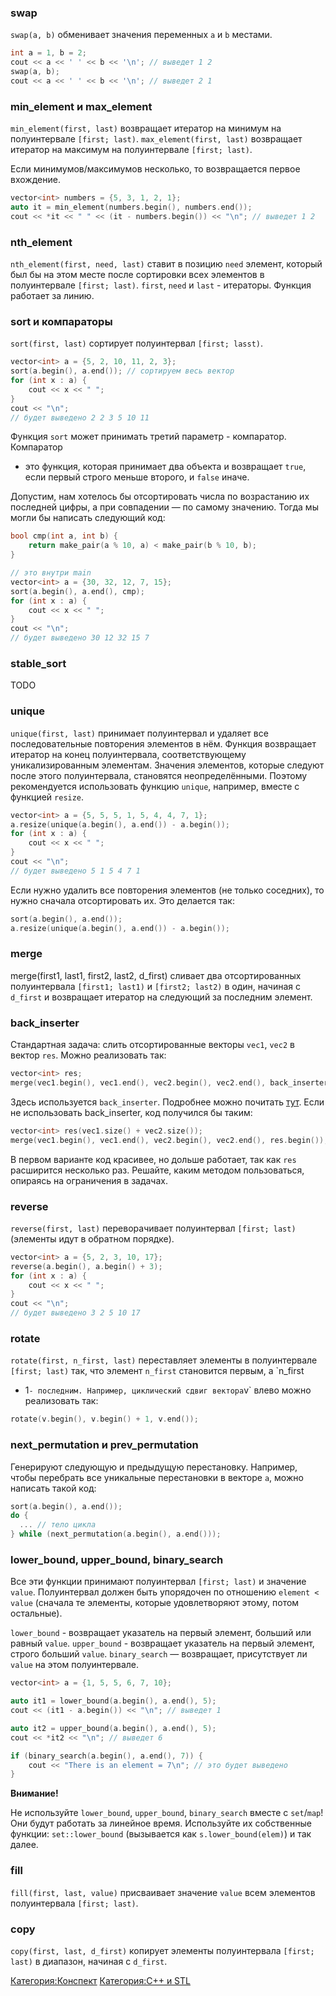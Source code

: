 ### swap

`swap(a, b)` обменивает значения переменных `a` и `b` местами.

``` c++ numberLines
int a = 1, b = 2;
cout << a << ' ' << b << '\n'; // выведет 1 2
swap(a, b);
cout << a << ' ' << b << '\n'; // выведет 2 1
```

### min_element и max_element

`min_element(first, last)` возвращает итератор на минимум на
полуинтервале `[first; last)`. `max_element(first, last)`
возвращает итератор на максимум на полуинтервале `[first; last)`.

Если минимумов/максимумов несколько, то возвращается первое вхождение.

``` C++
vector<int> numbers = {5, 3, 1, 2, 1};
auto it = min_element(numbers.begin(), numbers.end());
cout << *it << " " << (it - numbers.begin()) << "\n"; // выведет 1 2
```

### nth_element

`nth_element(first, need, last)` ставит в позицию `need` элемент,
который был бы на этом месте после сортировки всех элементов в
полуинтервале `[first; last)`. `first`, `need` и `last` - итераторы.
Функция работает за линию.

### sort и компараторы

`sort(first, last)` сортирует полуинтервал `[first; lasst)`.

``` C++
vector<int> a = {5, 2, 10, 11, 2, 3};
sort(a.begin(), a.end()); // сортируем весь вектор
for (int x : a) {
    cout << x << " ";
}
cout << "\n";
// будет выведено 2 2 3 5 10 11
```

Функция `sort` может принимать третий параметр - компаратор. Компаратор
- это функция, которая принимает два объекта и возвращает `true`, если
первый строго меньше второго, и `false` иначе.

Допустим, нам хотелось бы отсортировать числа по возрастанию их
последней цифры, а при совпадении — по самому значению. Тогда
мы могли бы написать следующий код:

``` C++
bool cmp(int a, int b) {
    return make_pair(a % 10, a) < make_pair(b % 10, b);
}

// это внутри main
vector<int> a = {30, 32, 12, 7, 15};
sort(a.begin(), a.end(), cmp);
for (int x : a) {
    cout << x << " ";
}
cout << "\n";
// будет выведено 30 12 32 15 7
```

### stable_sort

TODO

### unique

`unique(first, last)` принимает полуинтервал и удаляет все
последовательные повторения элементов в нём. Функция
возвращает итератор на конец полуинтервала, соответствующему
уникализированным элементам. Значения элементов, которые следуют
после этого полуинтервала, становятся неопределёнными. Поэтому
рекомендуется использовать функцию `unique`, например, вместе с
функцией `resize`.

``` C++
vector<int> a = {5, 5, 5, 1, 5, 4, 4, 7, 1};
a.resize(unique(a.begin(), a.end()) - a.begin());
for (int x : a) {
    cout << x << " ";
}
cout << "\n";
// будет выведено 5 1 5 4 7 1
```

Если нужно удалить все повторения элементов (не только соседних), то
нужно сначала отсортировать их. Это делается так:

``` C++
sort(a.begin(), a.end());
a.resize(unique(a.begin(), a.end()) - a.begin());
```

### merge

merge(first1, last1, first2, last2, d_first) сливает два
отсортированных полуинтервала `[first1; last1)` и
`[first2; last2)` в один, начиная с `d_first` и возвращает итератор на
следующий за последним элемент.

### back_inserter

Стандартная задача: слить отсортированные векторы `vec1`, `vec2` в
вектор `res`. Можно реализовать так:

``` C++
vector<int> res;
merge(vec1.begin(), vec1.end(), vec2.begin(), vec2.end(), back_inserter(res));
```

Здесь используется `back_inserter`. Подробнее можно почитать
[тут](http://www.cplusplus.com/reference/iterator/back_insert_iterator/).
Если не использовать back_inserter, код получился бы таким:

``` C++
vector<int> res(vec1.size() + vec2.size());
merge(vec1.begin(), vec1.end(), vec2.begin(), vec2.end(), res.begin());
```

В первом варианте код красивее, но дольше работает, так как `res`
расширится несколько раз. Решайте, каким методом пользоваться,
опираясь на ограничения в задачах.

### reverse

`reverse(first, last)` переворачивает полуинтервал `[first; last)`
(элементы идут в обратном порядке).

``` C++
vector<int> a = {5, 2, 3, 10, 17};
reverse(a.begin(), a.begin() + 3);
for (int x : a) {
    cout << x << " ";
}
cout << "\n";
// будет выведено 3 2 5 10 17
```

### rotate

`rotate(first, n_first, last)` переставляет элементы в полуинтервале
`[first; last)` так, что элемент `n_first` становится первым, а `n_first
- 1` - последним. Например, циклический сдвиг вектора `v` влево можно
реализовать так:

``` C++
rotate(v.begin(), v.begin() + 1, v.end());
```

### next_permutation и prev_permutation

Генерируют следующую и предыдущую перестановку. Например, чтобы
перебрать все уникальные перестановки в векторе `a`, можно
написать такой код:

``` C++
sort(a.begin(), a.end());
do {
  ... // тело цикла
} while (next_permutation(a.begin(), a.end()));
```

### lower_bound, upper_bound, binary_search

Все эти функции принимают полуинтервал `[first; last)` и значение
`value`. Полуинтервал должен быть упорядочен по отношению `element <
value` (сначала те элементы, которые удовлетворяют этому, потом
остальные).

`lower_bound` - возвращает указатель на первый элемент, больший или
равный `value`. `upper_bound` - возвращает указатель на первый
элемент, строго больший `value`. `binary_search` — возвращает,
присутствует ли `value` на этом полуинтервале.

``` C++
vector<int> a = {1, 5, 5, 6, 7, 10};

auto it1 = lower_bound(a.begin(), a.end(), 5);
cout << (it1 - a.begin()) << "\n"; // выведет 1

auto it2 = upper_bound(a.begin(), a.end(), 5);
cout << *it2 << "\n"; // выведет 6

if (binary_search(a.begin(), a.end(), 7)) {
    cout << "There is an element = 7\n"; // это будет выведено
}
```

<b>Внимание\!</b>

Не используйте `lower_bound`, `upper_bound`, `binary_search` вместе с
`set`/`map`\! Они будут работать за линейное время. Используйте их
собственные функции: `set::lower_bound` (вызывается как
`s.lower_bound(elem)`) и так далее.

### fill

`fill(first, last, value)` присваивает значение `value` всем элементов
полуинтервала `[first; last)`.

### copy

`copy(first, last, d_first)` копирует элементы полуинтервала `[first;
last)` в диапазон, начиная с `d_first`.

[Категория:Конспект](Категория:Конспект "wikilink") [Категория:C++ и
STL](Категория:C++_и_STL "wikilink")